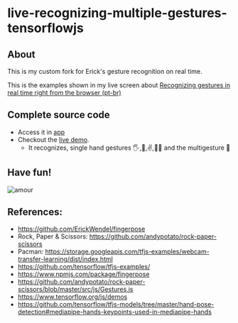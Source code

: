 # live-recognizing-multiple-gestures-tensorflowjs

## About

This is my custom fork for Erick's gesture recognition on real time.

This is the examples shown in my live screen about [Recognizing gestures in real time right from the browser (pt-br)](https://www.youtube.com/live/MeS6dX2a2zQ?feature=share)

## Complete source code
- Access it in [app](https://github.com/syntune/live-recognizing-multiple-gestures-tensorflowjs/tree/main/recorded)
- Checkout the [live demo](https://syntune.github.io/live-recognizing-multiple-gestures-tensorflowjs/recorded). 
  - It recognizes, single hand gestures 🖐,👊,✌️,👍🏻 and the multigesture 🙅


## Have fun!
![amour](https://static.wikia.nocookie.net/mememori/images/3/37/Amour.png/revision/latest?cb=20221018183239)

## References:
- https://github.com/ErickWendel/fingerpose
- Rock, Paper & Scissors: https://github.com/andypotato/rock-paper-scissors
- Pacman: https://storage.googleapis.com/tfjs-examples/webcam-transfer-learning/dist/index.html
- https://github.com/tensorflow/tfjs-examples/
- https://www.npmjs.com/package/fingerpose
- https://github.com/andypotato/rock-paper-scissors/blob/master/src/js/Gestures.js
- https://www.tensorflow.org/js/demos
- https://github.com/tensorflow/tfjs-models/tree/master/hand-pose-detection#mediapipe-hands-keypoints-used-in-mediapipe-hands
